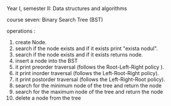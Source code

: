 Year I, semester II: Data structures and algorithms

course seven: Binary Search Tree (BST)

operations :

 1) create Node.
 2) search if the node exists and if it exists print "exista nodul".
 3) search if the node exists and if it exists returns node.
 4) insert a node into the BST
 5) it print preorder traversal (follows the Root-Left-Right policy ).
 6) it print inorder traversal (follows the Left-Root-Right policy).
 7) it print postorder traversal (follows the Left-Right-Root policy).
 8) search for the minimum node of the tree and return the node
 9) search for the maximum node of the tree and return the node
 10) delete a node from the tree
